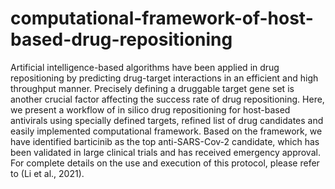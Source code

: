 # computational-framework-of-host-based-drug-repositioning
Artificial intelligence-based algorithms have been applied in drug repositioning by predicting drug-target interactions in an efficient and high throughput manner. Precisely defining a druggable target gene set is another crucial factor affecting the success rate of drug repositioning. Here, we present a workflow of in silico drug repositioning for host-based antivirals using specially defined targets, refined list of drug candidates and easily implemented computational framework. Based on the framework, we have identified barticinib as the top anti-SARS-Cov-2 candidate, which has been validated in large clinical trials and has received emergency approval.
For complete details on the use and execution of this protocol, please refer to (Li et al., 2021). 
